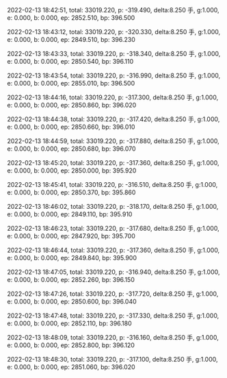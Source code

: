2022-02-13 18:42:51, total: 33019.220, p: -319.490, delta:8.250 手, g:1.000, e: 0.000, b: 0.000, ep: 2852.510, bp: 396.500

2022-02-13 18:43:12, total: 33019.220, p: -320.330, delta:8.250 手, g:1.000, e: 0.000, b: 0.000, ep: 2849.510, bp: 396.230

2022-02-13 18:43:33, total: 33019.220, p: -318.340, delta:8.250 手, g:1.000, e: 0.000, b: 0.000, ep: 2850.540, bp: 396.110

2022-02-13 18:43:54, total: 33019.220, p: -316.990, delta:8.250 手, g:1.000, e: 0.000, b: 0.000, ep: 2855.010, bp: 396.500

2022-02-13 18:44:16, total: 33019.220, p: -317.300, delta:8.250 手, g:1.000, e: 0.000, b: 0.000, ep: 2850.860, bp: 396.020

2022-02-13 18:44:38, total: 33019.220, p: -317.420, delta:8.250 手, g:1.000, e: 0.000, b: 0.000, ep: 2850.660, bp: 396.010

2022-02-13 18:44:59, total: 33019.220, p: -317.880, delta:8.250 手, g:1.000, e: 0.000, b: 0.000, ep: 2850.680, bp: 396.070

2022-02-13 18:45:20, total: 33019.220, p: -317.360, delta:8.250 手, g:1.000, e: 0.000, b: 0.000, ep: 2850.000, bp: 395.920

2022-02-13 18:45:41, total: 33019.220, p: -316.510, delta:8.250 手, g:1.000, e: 0.000, b: 0.000, ep: 2850.370, bp: 395.860

2022-02-13 18:46:02, total: 33019.220, p: -318.170, delta:8.250 手, g:1.000, e: 0.000, b: 0.000, ep: 2849.110, bp: 395.910

2022-02-13 18:46:23, total: 33019.220, p: -317.680, delta:8.250 手, g:1.000, e: 0.000, b: 0.000, ep: 2847.920, bp: 395.700

2022-02-13 18:46:44, total: 33019.220, p: -317.360, delta:8.250 手, g:1.000, e: 0.000, b: 0.000, ep: 2849.840, bp: 395.900

2022-02-13 18:47:05, total: 33019.220, p: -316.940, delta:8.250 手, g:1.000, e: 0.000, b: 0.000, ep: 2852.260, bp: 396.150

2022-02-13 18:47:26, total: 33019.220, p: -317.720, delta:8.250 手, g:1.000, e: 0.000, b: 0.000, ep: 2850.600, bp: 396.040

2022-02-13 18:47:48, total: 33019.220, p: -317.330, delta:8.250 手, g:1.000, e: 0.000, b: 0.000, ep: 2852.110, bp: 396.180

2022-02-13 18:48:09, total: 33019.220, p: -316.160, delta:8.250 手, g:1.000, e: 0.000, b: 0.000, ep: 2852.800, bp: 396.120

2022-02-13 18:48:30, total: 33019.220, p: -317.100, delta:8.250 手, g:1.000, e: 0.000, b: 0.000, ep: 2851.060, bp: 396.020